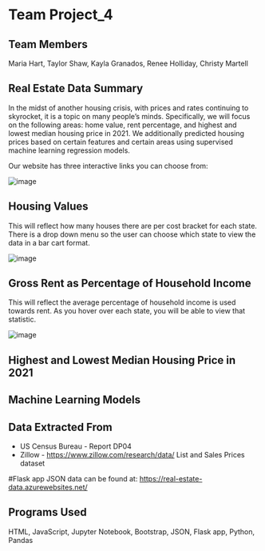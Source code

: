 # Team Project_4

## Team Members
Maria Hart, Taylor Shaw, Kayla Granados, Renee Holliday, Christy Martell

## Real Estate Data Summary
In the midst of another housing crisis, with prices and rates continuing to skyrocket, it is a topic on many people’s minds. Specifically, we will focus on the following areas: home value, rent percentage, and highest and lowest median housing price in 2021. We additionally predicted housing prices based on certain features and certain areas using supervised machine learning regression models. 

Our website has three interactive links you can choose from:

![image](https://user-images.githubusercontent.com/100399092/200475123-eb81c67b-e10e-49b0-a5cd-32f1be480058.png)

## Housing Values
This will reflect how many houses there are per cost bracket for each state. There is a drop down menu so the user can choose which state to view the data in a bar cart format.

![image](https://user-images.githubusercontent.com/100399092/200476533-4a796849-a251-44cf-b6eb-f336f4b4dd43.png)

## Gross Rent as Percentage of Household Income
This will reflect the average percentage of household income is used towards rent. As you hover over each state, you will be able to view that statistic.

![image](https://user-images.githubusercontent.com/100399092/200476433-f0e002a6-ac2f-4da4-adae-aaa18f8676db.png)

## Highest and Lowest Median Housing Price in 2021 

## Machine Learning Models

## Data Extracted From
- US Census Bureau - Report DP04
 - Zillow - https://www.zillow.com/research/data/     List and Sales Prices dataset

#Flask app JSON data can be found at:
https://real-estate-data.azurewebsites.net/

## Programs Used
HTML, JavaScript, Jupyter Notebook, Bootstrap, JSON, Flask app, Python, Pandas
